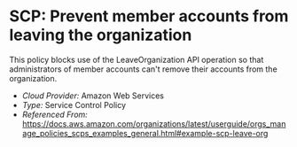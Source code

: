 # SCP: Prevent member accounts from leaving the organization
This policy blocks use of the LeaveOrganization API operation so that administrators of member accounts can't remove their accounts from the organization.

- *Cloud Provider:* Amazon Web Services
- *Type:* Service Control Policy
- *Referenced From:* https://docs.aws.amazon.com/organizations/latest/userguide/orgs_manage_policies_scps_examples_general.html#example-scp-leave-org